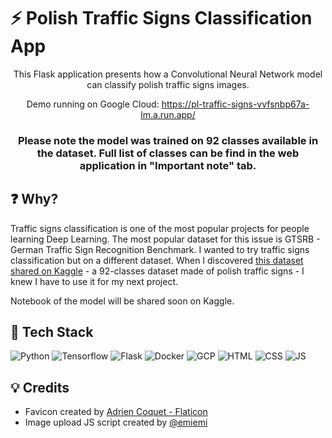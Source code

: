 # ⚡ Polish Traffic Signs Classification App

<div align="center">This Flask application presents how a Convolutional Neural Network model can classify polish traffic signs images.



Demo running on Google Cloud:
https://pl-traffic-signs-vvfsnbp67a-lm.a.run.app/

### Please note the model was trained on 92 classes available in the dataset. Full list of classes can be find in the web application in "Important note" tab.
</div>


## ❓ Why?

Traffic signs classification is one of the most popular projects for people learning Deep Learning. The most popular dataset for this issue is GTSRB - German Traffic Sign Recognition Benchmark. 
I wanted to try traffic signs classification but on a different dataset. 
When I discovered [this dataset shared on Kaggle](https://www.kaggle.com/datasets/kasia12345/polish-traffic-signs-dataset) - a 92-classes dataset made of polish traffic signs - I knew I have to use it for my next project.

Notebook of the model will be shared soon on Kaggle.


## 🔧 Tech Stack

![Python](https://img.shields.io/badge/Python-FFD43B?style=for-the-badge&logo=python&logoColor=blue)
![Tensorflow](https://img.shields.io/badge/TensorFlow-FF6F00?style=for-the-badge&logo=TensorFlow&logoColor=white)
![Flask](https://img.shields.io/badge/Flask-000000?style=for-the-badge&logo=flask&logoColor=white)
![Docker](https://img.shields.io/badge/Docker-2CA5E0?style=for-the-badge&logo=docker&logoColor=white)
![GCP](https://img.shields.io/badge/Google_Cloud-4285F4?style=for-the-badge&logo=google-cloud&logoColor=white)
![HTML](https://img.shields.io/badge/HTML5-E34F26?style=for-the-badge&logo=html5&logoColor=white)
![CSS](https://img.shields.io/badge/CSS3-1572B6?style=for-the-badge&logo=css3&logoColor=white)
![JS](https://img.shields.io/badge/JavaScript-323330?style=for-the-badge&logo=javascript&logoColor=F7DF1E)


##  💡 Credits
- Favicon created by [Adrien Coquet - Flaticon](https://www.flaticon.com/free-icons/adaptability)
- Image upload JS script created by [@emiemi](https://codepen.io/emiemi/pen/zxNXWR)


